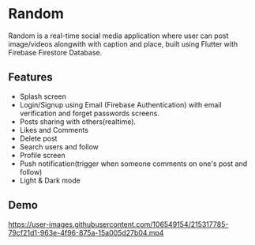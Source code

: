# Random

Random is a real-time social media application where user can post image/videos alongwith with caption and place, built using Flutter with Firebase Firestore Database.

## Features
- Splash screen 
- Login/Signup using Email (Firebase Authentication) with email verification and forget passwords screens.
- Posts sharing with others(realtime). 
- Likes and Comments
- Delete post
- Search users and follow
- Profile screen
- Push notification(trigger when someone comments on one's post and follow) 
- Light & Dark mode

## Demo
https://user-images.githubusercontent.com/106549154/215317785-79cf21d1-963e-4f96-875a-15a005d27b04.mp4

